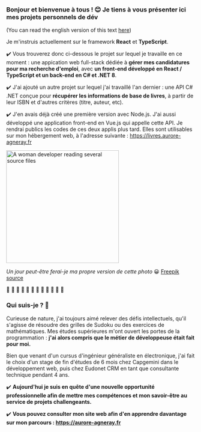 ### Bonjour et bienvenue à tous ! 😊 Je tiens à vous présenter ici mes projets personnels de dév

(You can read the english version of this text <a href="https://github.com/aurore-agneray/aurore-agneray/blob/main/README_ENGLISH.md" target="blank">here</a>)

Je m'instruis actuellement sur le framework **React** et **TypeScript**. 

:heavy_check_mark: Vous trouverez donc ci-dessous le projet sur lequel je travaille en ce moment : une appication web full-stack dédiée à **gérer mes candidatures pour ma recherche d'emploi**, avec **un front-end développé en React / TypeScript et un back-end en C# et .NET 8**.

:heavy_check_mark: J'ai ajouté un autre projet sur lequel j'ai travaillé l'an dernier : une API C# .NET conçue pour **récupérer les informations de base de livres**, à partir de leur ISBN et d'autres critères (titre, auteur, etc). 

:heavy_check_mark: J'en avais déjà créé une première version avec Node.js. J'ai aussi développé une application front-end en Vue.js qui appelle cette API. Je rendrai publics les codes de ces deux applis plus tard. 
Elles sont utilisables sur mon hébergement web, à l'adresse suivante : https://livres.aurore-agneray.fr

<img src="https://img.freepik.com/photos-gratuite/concept-collage-html-css-personne_23-2150062008.jpg?t=st=1745240830~exp=1745244430~hmac=86fd9bb3ab38c406439c8f6777675f080c9c702a3bf3a436115f9661dd2e35b4&w=996" alt="A woman developer reading several source files" height="300px">

*Un jour peut-être ferai-je ma propre version de cette photo* 😀 <a href="https://fr.freepik.com/photos-gratuite/concept-collage-html-css-personne_36295457.htm#fromView=keyword&page=1&position=1&uuid=c9947772-a874-47e9-a1fd-91d9b282242e&query=Informatique">Freepik source</a>

🔸 🔸 🔸 🔸 🔸 🔸 🔸 🔸 🔸 🔸 🔸 🔸

### Qui suis-je ? 🙂

Curieuse de nature, j'ai toujours aimé relever des défis intellectuels, qu'il s'agisse de résoudre des grilles de Sudoku ou des exercices de mathématiques. Mes études supérieures m'ont ouvert les portes de la programmation : **j'ai alors compris que le métier de développeuse était fait pour moi.**

Bien que venant d'un cursus d'ingénieur généraliste en électronique, j'ai fait le choix d'un stage de fin d'études de 6 mois chez Capgemini dans le développement web, puis chez Eudonet CRM en tant que consultante technique pendant 4 ans.

:heavy_check_mark: **Aujourd'hui je suis en quête d'une nouvelle opportunité professionnelle afin de mettre mes compétences et mon savoir-être au service de projets challengeants.**

:heavy_check_mark: **Vous pouvez consulter mon site web afin d'en apprendre davantage sur mon parcours : https://aurore-agneray.fr**
